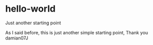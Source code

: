 # hello-world
Just another starting point

As I said before, this is just another simple starting point, Thank you damian07J
